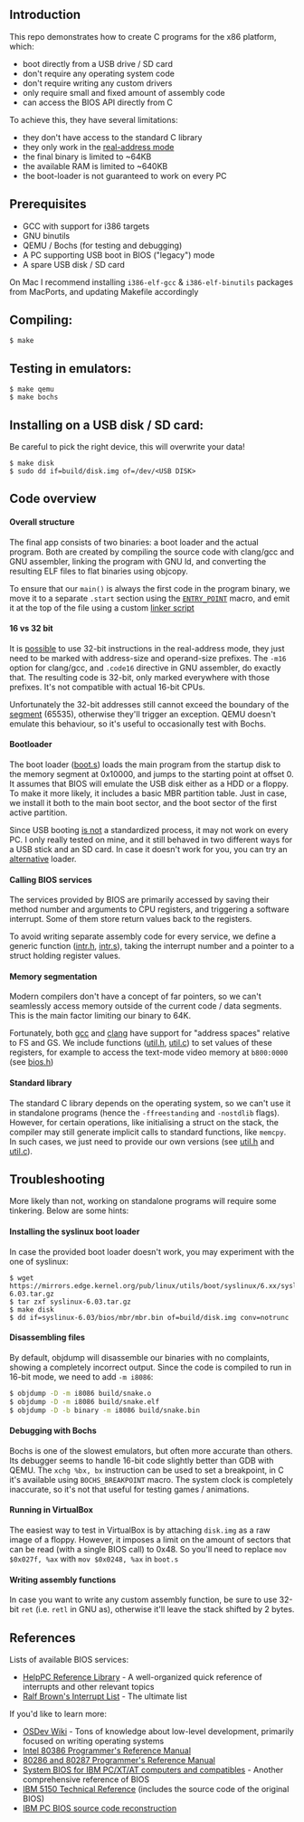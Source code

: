 ## Introduction

This repo demonstrates how to create C programs for the x86 platform, which:

- boot directly from a USB drive / SD card
- don't require any operating system code
- don't require writing any custom drivers
- only require small and fixed amount of assembly code
- can access the BIOS API directly from C

To achieve this, they have several limitations:

- they don't have access to the standard C library
- they only work in the [real-address mode](http://www.logix.cz/michal/doc/i386/chp14-00.htm)
- the final binary is limited to ~64KB
- the available RAM is limited to ~640KB
- the boot-loader is not guaranteed to work on every PC

## Prerequisites

- GCC with support for i386 targets
- GNU binutils
- QEMU / Bochs (for testing and debugging)
- A PC supporting USB boot in BIOS ("legacy") mode
- A spare USB disk / SD card

On Mac I recommend installing `i386-elf-gcc` & `i386-elf-binutils` packages from MacPorts,
and updating Makefile accordingly

## Compiling:
```
$ make
```

## Testing in emulators:
```
$ make qemu
$ make bochs
```

## Installing on a USB disk / SD card:

Be careful to pick the right device, this will overwrite your data!

```
$ make disk
$ sudo dd if=build/disk.img of=/dev/<USB DISK>
```

## Code overview

#### Overall structure

The final app consists of two binaries: a boot loader and the actual
program. Both are created by compiling the source code with clang/gcc
and GNU assembler, linking the program with GNU ld, and converting
the resulting ELF files to flat binaries using objcopy.

To ensure that our `main()` is always the first code in the program
binary, we move it to a separate `.start` section using the
[`ENTRY_POINT`](https://github.com/luke8086/boot2c/blob/master/util.h)
macro, and emit it at the top of the file
using a custom
[linker script](https://github.com/luke8086/boot2c/blob/master/linker.ld)

#### 16 vs 32 bit

It is [possible](http://www.logix.cz/michal/doc/i386/chp16-00.htm)
to use 32-bit instructions in the real-address mode, they just need
to be marked with address-size and operand-size prefixes. The
`-m16` option for clang/gcc, and `.code16` directive in GNU assembler, do exactly
that. The resulting code is 32-bit, only marked everywhere with those
prefixes. It's not compatible with actual 16-bit CPUs.

Unfortunately the 32-bit addresses still cannot exceed the boundary
of the [segment](http://www.logix.cz/michal/doc/i386/chp14-01.htm#14-01)
(65535), otherwise they'll trigger an exception. QEMU
doesn't emulate this behaviour, so it's useful to occasionally test
with Bochs.

#### Bootloader

The boot loader
([boot.s](https://github.com/luke8086/boot2c/blob/master/boot.s))
loads the main program from the
startup disk to the memory segment at 0x10000, and jumps to the
starting point at offset 0.
It assumes that BIOS will emulate the USB disk either as
a HDD or a floppy. To make it more likely, it includes a basic MBR
partition table. Just in case, we install it both to the main boot
sector, and the boot sector of the first active partition.

Since USB booting
[is not](https://wiki.osdev.org/Problems_Booting_From_USB_Flash)
a standardized process, it may not work on every PC. I only really tested
on mine, and it still behaved in two different ways for a USB stick
and an SD card.
In case it doesn't work for you, you can try an
[alternative](#installing-the-syslinux-boot-loader) loader.

#### Calling BIOS services

The services provided by BIOS are primarily accessed by saving their
method number and arguments to CPU registers, and triggering a software
interrupt. Some of them store return values back to the registers.

To avoid writing separate assembly code for every service, we define a generic
function
([intr.h](https://github.com/luke8086/boot2c/blob/master/intr.h),
[intr.s](https://github.com/luke8086/boot2c/blob/master/intr.s)),
taking the interrupt
number and a pointer to a struct holding register values.

#### Memory segmentation

Modern compilers don't have a concept of far pointers, so we can't
seamlessly access memory outside of the current code / data segments.
This is the main factor limiting our binary to 64K.

Fortunately, both
[gcc](https://gcc.gnu.org/onlinedocs/gcc-6.1.0/gcc/Named-Address-Spaces.html#index-x86-named-address-spaces-3132)
and [clang](https://clang.llvm.org/docs/LanguageExtensions.html#memory-references-to-specified-segments)
have support for "address spaces" relative to FS and GS.
We include functions
([util.h](https://github.com/luke8086/boot2c/blob/master/util.h),
[util.c](https://github.com/luke8086/boot2c/blob/master/util.c))
to set values
of these registers, for example to access the text-mode video memory
at `b800:0000`
(see [bios.h](https://github.com/luke8086/boot2c/blob/master/bios.h))

#### Standard library

The standard C library depends on the operating system, so we can't
use it in standalone programs (hence the `-ffreestanding` and `-nostdlib`
flags). However, for certain operations, like initialising a struct on
the stack, the compiler may still generate implicit calls to standard
functions, like `memcpy`. In such cases, we just need to provide
our own versions (see
[util.h](https://github.com/luke8086/boot2c/blob/master/util.h) and
[util.c](https://github.com/luke8086/boot2c/blob/master/util.c)).

## Troubleshooting

More likely than not, working on standalone programs will require some
tinkering. Below are some hints:

#### Installing the syslinux boot loader

In case the provided boot loader doesn't work, you may experiment with the
one of syslinux:

```
$ wget https://mirrors.edge.kernel.org/pub/linux/utils/boot/syslinux/6.xx/syslinux-6.03.tar.gz
$ tar zxf syslinux-6.03.tar.gz
$ make disk
$ dd if=syslinux-6.03/bios/mbr/mbr.bin of=build/disk.img conv=notrunc
```

#### Disassembling files

By default, objdump will disassemble our binaries with no complaints,
showing a completely incorrect output. Since the code is compiled to run
in 16-bit mode, we need to add `-m i8086`:

```bash
$ objdump -D -m i8086 build/snake.o
$ objdump -D -m i8086 build/snake.elf
$ objdump -D -b binary -m i8086 build/snake.bin
```

#### Debugging with Bochs

Bochs is one of the slowest emulators, but often more accurate than others.
Its debugger seems to handle 16-bit code slightly better than GDB with QEMU.
The `xchg %bx, bx` instruction can be used to set a breakpoint, in C it's
available using `BOCHS_BREAKPOINT` macro. The system clock is completely
inaccurate, so it's not that useful for testing games / animations.

#### Running in VirtualBox

The easiest way to test in VirtualBox is by attaching `disk.img` as a raw
image of a floppy. However, it imposes a limit on the amount of sectors
that can be read (with a single BIOS call) to 0x48. So you'll need to replace
`mov $0x027f, %ax` with `mov $0x0248, %ax` in `boot.s`

#### Writing assembly functions

In case you want to write any custom assembly function, be sure to use
32-bit `ret` (i.e. `retl` in GNU as), otherwise it'll leave the stack
shifted by 2 bytes.

## References

Lists of available BIOS services:

- [HelpPC Reference Library](http://stanislavs.org/helppc/) - A well-organized
  quick reference of interrupts and other relevant topics
- [Ralf Brown's Interrupt List](http://www.ctyme.com/rbrown.htm) - The ultimate list

If you'd like to learn more:

- [OSDev Wiki](https://wiki.osdev.org) - Tons of knowledge about low-level development, primarily focused on writing operating systems
- [Intel 80386 Programmer's Reference Manual](http://www.logix.cz/michal/doc/i386/)
- [80286 and 80287 Programmer's Reference Manual](https://duckduckgo.com/?q="80286+and+80287+Programmers+Reference+Manual")
- [System BIOS for IBM PC/XT/AT computers and compatibles](https://duckduckgo.com/?q="System+BIOS+for+IBM+PC%2FXT%2FAT+computers+and+compatibles") - Another comprehensive reference of BIOS
- [IBM 5150 Technical Reference](https://duckduckgo.com/?q=ibm+5150+technical+reference)
  (includes the source code of the original BIOS)
- [IBM PC BIOS source code reconstruction](https://sites.google.com/site/pcdosretro/ibmpcbios)

